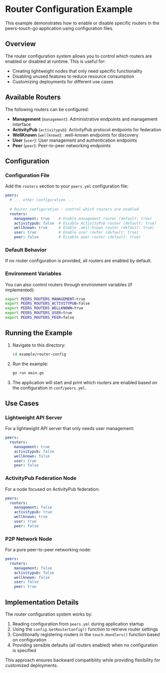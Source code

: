 # Router Configuration Example

This example demonstrates how to enable or disable specific routers in the peers-touch-go application using configuration files.

## Overview

The router configuration system allows you to control which routers are enabled or disabled at runtime. This is useful for:

- Creating lightweight nodes that only need specific functionality
- Disabling unused features to reduce resource consumption
- Customizing deployments for different use cases

## Available Routers

The following routers can be configured:

- **Management** (`management`): Administrative endpoints and management interface
- **ActivityPub** (`activitypub`): ActivityPub protocol endpoints for federation
- **WellKnown** (`wellknown`): .well-known endpoints for discovery
- **User** (`user`): User management and authentication endpoints
- **Peer** (`peer`): Peer-to-peer networking endpoints

## Configuration

### Configuration File

Add the `routers` section to your `peers.yml` configuration file:

```yaml
peers:
  # ... other configuration ...
  
  # Router configuration - control which routers are enabled
  routers:
    management: true    # Enable management router (default: true)
    activitypub: false  # Disable ActivityPub router (default: true)
    wellknown: true     # Enable .well-known router (default: true)
    user: true          # Enable user router (default: true)
    peer: false         # Disable peer router (default: true)
```

### Default Behavior

If no router configuration is provided, all routers are enabled by default.

### Environment Variables

You can also control routers through environment variables (if implemented):

```bash
export PEERS_ROUTERS_MANAGEMENT=true
export PEERS_ROUTERS_ACTIVITYPUB=false
export PEERS_ROUTERS_WELLKNOWN=true
export PEERS_ROUTERS_USER=true
export PEERS_ROUTERS_PEER=false
```

## Running the Example

1. Navigate to this directory:
   ```bash
   cd example/router-config
   ```

2. Run the example:
   ```bash
   go run main.go
   ```

3. The application will start and print which routers are enabled based on the configuration in `conf/peers.yml`.

## Use Cases

### Lightweight API Server

For a lightweight API server that only needs user management:

```yaml
peers:
  routers:
    management: true
    activitypub: false
    wellknown: false
    user: true
    peer: false
```

### ActivityPub Federation Node

For a node focused on ActivityPub federation:

```yaml
peers:
  routers:
    management: false
    activitypub: true
    wellknown: true
    user: true
    peer: false
```

### P2P Network Node

For a pure peer-to-peer networking node:

```yaml
peers:
  routers:
    management: false
    activitypub: false
    wellknown: false
    user: false
    peer: true
```

## Implementation Details

The router configuration system works by:

1. Reading configuration from `peers.yml` during application startup
2. Using the `config.GetRouterConfig()` function to retrieve router settings
3. Conditionally registering routers in the `touch.Handlers()` function based on configuration
4. Providing sensible defaults (all routers enabled) when no configuration is specified

This approach ensures backward compatibility while providing flexibility for customized deployments.